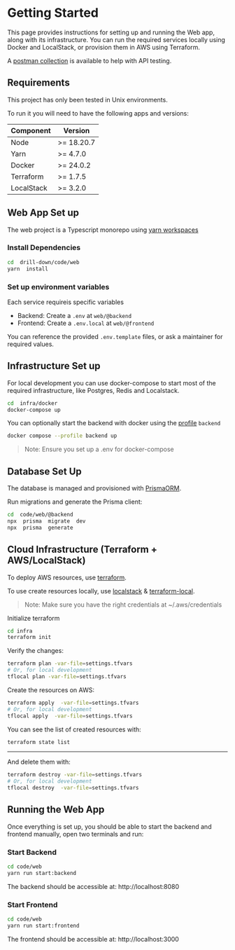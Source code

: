 
# Getting Started

This page provides instructions for setting up and running the Web app, along with its infrastructure. You can run the required services locally using Docker and LocalStack, or provision them in AWS using Terraform.
  
A [postman collection](./postman.json) is available to help with API testing.

## Requirements

This project has only been tested in Unix environments.

To run it you will need to have the following apps and versions:  

| Component | Version |
| --- | --- |
| Node | >= 18.20.7 |
| Yarn | >= 4.7.0 |
| Docker | >= 24.0.2 |
| Terraform | >= 1.7.5 |
| LocalStack | >= 3.2.0 |


## Web App Set up

The web project is a Typescript monorepo using [yarn workspaces](https://yarnpkg.com/features/workspaces)

### Install Dependencies
  
```bash
cd  drill-down/code/web
yarn  install
```

### Set up environment variables
Each service requireis specific variables

- Backend: Create a `.env` at `web/@backend`
- Frontend: Create a `.env.local` at `web/@frontend`

You can reference the provided `.env.template` files, or ask a maintainer for required values.

  
## Infrastructure Set up

For local development you can use docker-compose to start most of the required infrastructure, like Postgres, Redis and Localstack.


```bash
cd  infra/docker
docker-compose up 
``` 

You can optionally start the backend with docker using the [profile](https://docs.docker.com/reference/compose-file/services/#profiles) `backend` 

```bash
docker compose --profile backend up
```

> Note: Ensure you set up a .env for docker-compose 


## Database Set Up 
The database is managed and provisioned with [PrismaORM](https://www.prisma.io/docs/getting-started). 

Run migrations and generate the Prisma client: 

```bash
cd  code/web/@backend
npx  prisma  migrate  dev
npx  prisma  generate
```

## Cloud Infrastructure (Terraform + AWS/LocalStack) 

To deploy AWS resources, use [terraform](https://developer.hashicorp.com/terraform).

To use create resources locally, use [localstack](https://docs.localstack.cloud) & [terraform-local](https://github.com/localstack/terraform-local).

> Note: Make sure you have the right credentials at ~/.aws/credentials  

  
Initialize terraform
```bash
cd infra
terraform init
```

Verify the changes:

```bash
terraform plan -var-file=settings.tfvars
# Or, for local development
tflocal plan -var-file=settings.tfvars
```
Create the resources on AWS:

```bash
terraform apply  -var-file=settings.tfvars
# Or, for local development
tflocal apply  -var-file=settings.tfvars
```

You can see the list of created resources with:

```bash
terraform state list
```
---

And delete them with:

```bash
terraform destroy -var-file=settings.tfvars
# Or, for local development
tflocal destroy  -var-file=settings.tfvars
```

## Running the Web App
Once everything is set up, you should be able to start the backend and frontend manually, open two terminals and run:

### Start Backend
```bash
cd code/web
yarn run start:backend
```
The backend should be accessible at: http://localhost:8080

### Start Frontend
```bash
cd code/web
yarn run start:frontend

```
The frontend should be accessible at: http://localhost:3000


